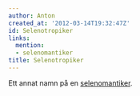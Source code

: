```yaml
---
author: Anton
created_at: '2012-03-14T19:32:47Z'
id: Selenotropiker
links:
  mention:
  - selenomantiker
title: Selenotropiker
---
```


Ett annat namn på en [selenomantiker].

  [selenomantiker]: selenomantiker
